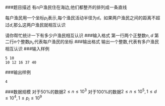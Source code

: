 ###题目描述
有$n$户渔民住在海边,他们都整齐的排列成一条直线

每户渔民用一个坐标$p_i$表示,每个渔民活动半径为$d$。如果两户渔民之间的距离不超过$d$,那么这两户渔民就相互认识

请你帮忙统计一下有多少户渔民相互认识
###输入格式
第一行两个正整数$n,d$
第二行$n$个整数$p_i$,代表每户渔民的坐标
###输出格式
输出一个整数,代表有多户渔民相互认识
###输入样例
```
5 10
10 12 16 37 40
```
###输出样例
```
4
```
###数据规模
对于$50\%$的数据$2 \leq n \leq 10^3$
对于$100\%$的数据$2 \leq n \leq 10^5,1 \leq d \leq 10^4,1 \leq p_i \leq 10^9$
